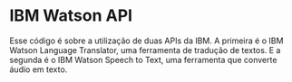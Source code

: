 # IBM Watson API
Esse código é sobre a utilização de duas APIs da IBM. A primeira é o IBM Watson Language Translator, uma ferramenta de tradução de textos.
E a segunda é o IBM Watson Speech to Text, uma ferramenta que converte áudio em texto.   
